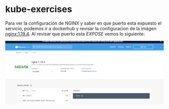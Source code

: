 # kube-exercises
Para ver la configuración de NGINX y saber en que puerto esta expuesto el servicio, podemos ir a dockerhub y revisar la configuracion de la imágen 
[nginx:1.19.4](https://hub.docker.com/layers/nginx/library/nginx/1.19.4/images/sha256-aec3f367f48745b280ee2fd8d8469c0c0ec6b9b2fca3cd3e6cff03e1b69ae054?context=explore).
Al revisar que puerto esta *EXPOSE* vemos lo siguiente:

![Alt text](https://github.com/marbellacovino/kube-exercises/blob/main/hw-02/images/nginx.png  "nginx image dockerhub")
